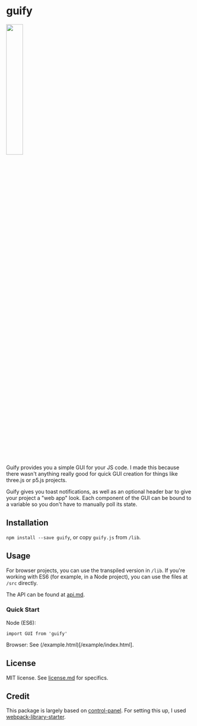 # guify

<img src="https://raw.githubusercontent.com/colejd/guify/master/docs/Guify.png" width="30%">

Guify provides you a simple GUI for your JS code. I made this because there wasn't anything really good for quick GUI creation for things like three.js or p5.js projects. 

Guify gives you toast notifications, as well as an optional header bar to give your project a "web app" look. Each component of the GUI can be bound to a variable so you don't have to manually poll its state.


## Installation
`npm install --save guify`, or copy `guify.js` from `/lib`.


## Usage
For browser projects, you can use the transpiled version in `/lib`.
If you're working with ES6 (for example, in a Node project), you can 
use the files at `/src` directly.

The API can be found at [api.md](/docs/api.md). 


### Quick Start
Node (ES6):
```
import GUI from 'guify'
```

Browser:
See (/example.html)[/example/index.html].


## License
MIT license. See [license.md](/license.md) for specifics.


## Credit
This package is largely based on [control-panel](https://github.com/freeman-lab/control-panel).
For setting this up, I used [webpack-library-starter](https://github.com/krasimir/webpack-library-starter).

